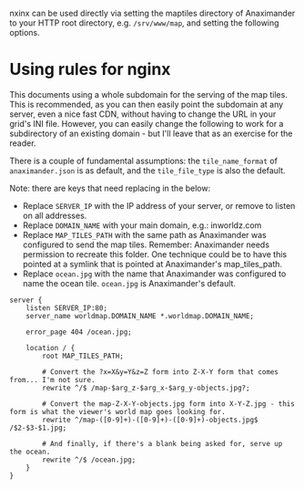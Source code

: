 nxinx can be used directly via setting the maptiles directory of Anaximander to your HTTP root directory, e.g. `/srv/www/map`, and setting the following options.

# Using rules for nginx
This documents using a whole subdomain for the serving of the map tiles.  This is recommended, as you can then easily point the subdomain at any server, even a nice fast CDN, without having to change the URL in your grid's INI file.  However, you can easily change the following to work for a subdirectory of an existing domain - but I'll leave that as an exercise for the reader.

There is a couple of fundamental assumptions: the `tile_name_format` of `anaximander.json` is as default, and the `tile_file_type` is also the default.

Note: there are keys that need replacing in the below:
* Replace `SERVER_IP` with the IP address of your server, or remove to listen on all addresses.
* Replace `DOMAIN_NAME` with your main domain, e.g.: inworldz.com
* Replace `MAP_TILES_PATH` with the same path as Anaximander was configured to send the map tiles.  Remember: Anaximander needs permission to recreate this folder.  One technique could be to have this pointed at a symlink that is pointed at Anaximander's map_tiles_path.
* Replace `ocean.jpg` with the name that Anaximander was configured to name the ocean tile.  `ocean.jpg` is Anaximander's default.

```Nginx
server {
	listen SERVER_IP:80;
	server_name worldmap.DOMAIN_NAME *.worldmap.DOMAIN_NAME;
	
	error_page 404 /ocean.jpg;
	
	location / {
		root MAP_TILES_PATH;
		
		# Convert the ?x=X&y=Y&z=Z form into Z-X-Y form that comes from... I'm not sure.
		rewrite ^/$ /map-$arg_z-$arg_x-$arg_y-objects.jpg?;
		
		# Convert the map-Z-X-Y-objects.jpg form into X-Y-Z.jpg - this form is what the viewer's world map goes looking for.
		rewrite ^/map-([0-9]+)-([0-9]+)-([0-9]+)-objects.jpg$ /$2-$3-$1.jpg;
		
		# And finally, if there's a blank being asked for, serve up the ocean.
		rewrite ^/$ /ocean.jpg;
	}
}
```
